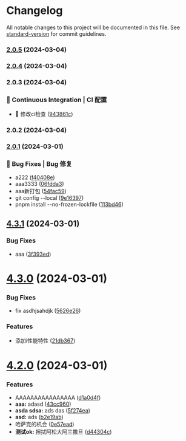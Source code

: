 # Changelog

All notable changes to this project will be documented in this file. See [standard-version](https://github.com/conventional-changelog/standard-version) for commit guidelines.

### [2.0.5](https://github.com/ketao4869/eslint-test/compare/v2.0.4...v2.0.5) (2024-03-04)

### [2.0.4](https://github.com/ketao4869/eslint-test/compare/v2.0.3...v2.0.4) (2024-03-04)

### 2.0.3 (2024-03-04)


### 👷 Continuous Integration | CI 配置

* :ferris_wheel: 修改ci检查 ([943861c](https://github.com/ketao4869/eslint-test/commit/943861c3a7155ee9a92ab580a829eabb40229a28))

### 2.0.2 (2024-03-04)

### [2.0.1](https://github.com/ketao4869/eslint-test/compare/v4.3.1...v2.0.1) (2024-03-01)


### 🐛 Bug Fixes | Bug 修复

* a222 ([f40408e](https://github.com/ketao4869/eslint-test/commit/f40408e9163ff321ad7371cfc76749eb05cbec71))
* aaa3333 ([06fdda3](https://github.com/ketao4869/eslint-test/commit/06fdda353ee08ef27bee0bfdc6306a6e44065259))
* aaa新打包 ([54fac59](https://github.com/ketao4869/eslint-test/commit/54fac59ba1a21036244dda999a124da92ccb86ea))
* git config --local ([9e16397](https://github.com/ketao4869/eslint-test/commit/9e163978033da83d5e45ee1004755188368c5507))
* pnpm install --no-frozen-lockfile ([113bd46](https://github.com/ketao4869/eslint-test/commit/113bd46956819b70f2ba05e4308745071b2b5b41))

## [4.3.1](https://github.com/ketao4869/eslint-test/compare/v4.3.0...v4.3.1) (2024-03-01)


### Bug Fixes

* aaa ([3f393ed](https://github.com/ketao4869/eslint-test/commit/3f393ed1158b51458a5dede94a510c83da6c4764))

# [4.3.0](https://github.com/ketao4869/eslint-test/compare/v4.2.0...v4.3.0) (2024-03-01)


### Bug Fixes

* fix asdhjsahdjk ([5626e26](https://github.com/ketao4869/eslint-test/commit/5626e26c7a990cf7a738db6737c90db5cbd0edb3))


### Features

* 添加i性能特性 ([21db367](https://github.com/ketao4869/eslint-test/commit/21db3672c5e26a74b469385100048dea10af9086))

# [4.2.0](https://github.com/ketao4869/eslint-test/compare/v4.1.0...v4.2.0) (2024-03-01)


### Features

* AAAAAAAAAAAAAAAA ([d1a0d4f](https://github.com/ketao4869/eslint-test/commit/d1a0d4f6729de54d4985ecd343812233842b36d6))
* **aaa:** adasd ([43cc960](https://github.com/ketao4869/eslint-test/commit/43cc9603ef31c4519833a220923b8ffb2f6ec5f8))
* **asda sdsa:** ads das ([5f274ea](https://github.com/ketao4869/eslint-test/commit/5f274ea16f5adc09e8b7a25e3a051ecba9f06553))
* **asd:** ads ([b2e19ab](https://github.com/ketao4869/eslint-test/commit/b2e19abae407b0e14cb362b4c038ecdc8476f889))
* 哈萨克的机会 ([0e57ead](https://github.com/ketao4869/eslint-test/commit/0e57ead57d9899628988b60afd6ea00037f915c6))
* **测试ok:** 擦拭阿松大阿三撒旦 ([d44304c](https://github.com/ketao4869/eslint-test/commit/d44304c825bc4a4ae7588135fd47d7a1cd03d6c1))
